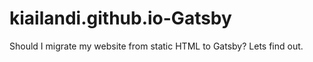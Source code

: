 # kiailandi.github.io-Gatsby
Should I migrate my website from static HTML to Gatsby? Lets find out.
